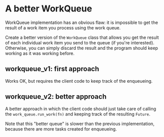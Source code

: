 # A better WorkQueue

WorkQueue implementation has an obvious flaw: it is impossible to get the result of a work item you process using the work queue.

Create a better version of the `WorkQueue` class that allows you get the result of each individual work item you send to the queue (if you're interested). Otherwise, you can simply discard the result and the program should keep working as it was working before.

## workqueue_v1: first approach

Works OK, but requires the client code to keep track of the enqueueing.

## workqueue_v2: better approach

A better approach in which the client code should just take care of calling the `work_queue.run_work(fn)` and keeping track of the resulting `Future`.

Note that this "better queue" is slower than the previous implementation, because there are more tasks created for enqueueing.